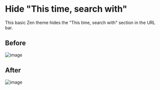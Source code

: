 # Hide "This time, search with"

This basic Zen theme hides the "This time, search with" section in the URL bar.

## Before

![image](https://github.com/user-attachments/assets/d9d858a0-4941-49ce-8759-6d16990835d2)

## After

![image](https://github.com/user-attachments/assets/d8a78b3e-f94e-4606-91e6-c8a36accec98)
